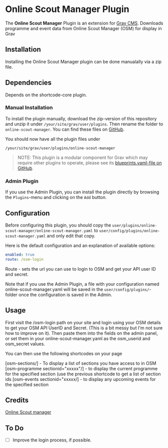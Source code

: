 # Online Scout Manager Plugin

The **Online Scout Manager** Plugin is an extension for [Grav CMS](http://github.com/getgrav/grav). Downloads programme and event data from Online Scout Manager (OSM) for display in Grav

## Installation

Installing the Online Scout Manager plugin can be done manualally via a zip file.

## Dependencies

Depends on the shortcode-core plugin.

### Manual Installation

To install the plugin manually, download the zip-version of this repository and unzip it under `/your/site/grav/user/plugins`. Then rename the folder to `online-scout-manager`. You can find these files on [GitHub](https://github.com/grafster/grav-plugin-online-scout-manager).

You should now have all the plugin files under

    /your/site/grav/user/plugins/online-scout-manager
	
> NOTE: This plugin is a modular component for Grav which may require other plugins to operate, please see its [blueprints.yaml-file on GitHub](https://github.com/grafster/grav-plugin-online-scout-manager/blob/master/blueprints.yaml).

### Admin Plugin

If you use the Admin Plugin, you can install the plugin directly by browsing the `Plugins`-menu and clicking on the `Add` button.

## Configuration

Before configuring this plugin, you should copy the `user/plugins/online-scout-manager/online-scout-manager.yaml` to `user/config/plugins/online-scout-manager.yaml` and only edit that copy.

Here is the default configuration and an explanation of available options:

```yaml
enabled: true
route: /osm-login
```

Route - sets the url you can use to login to OSM and get your API user ID and secret.

Note that if you use the Admin Plugin, a file with your configuration named online-scout-manager.yaml will be saved in the `user/config/plugins/`-folder once the configuration is saved in the Admin.



## Usage

First visit the /osm-login path on your site and login using your OSM details to get your OSM API UserID and Secret. (This is a bit messy but I'm not sure how to improve on it). Then paste them into the fields on the admin panel, or set them in your online-scout-manager.yaml as the osm_userid and osm_secret values.

You can then use the following shortcodes on your page

\[osm-sections/\] - To display a list of sections you have access to in OSM
\[osm-programme sectionid="xxxxx"/\] - to display the current programme for the specified section (use the previous shortcode to get a list of section ids
\[osm-events sectionid="xxxxx/\] - to display any upcoming events for the specified section



## Credits

[Online Scout manager](https://onlinescoutmanager.co.uk)

## To Do

- [ ] Improve the login process, if possible.

